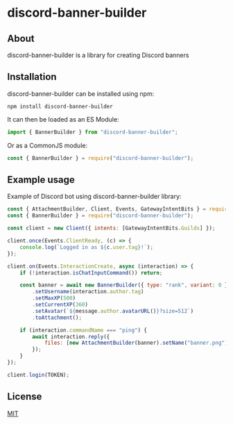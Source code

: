 # discord-banner-builder

## About

discord-banner-builder is a library for creating Discord banners

## Installation

discord-banner-builder can be installed using npm:

```shell
npm install discord-banner-builder
```

It can then be loaded as an ES Module:

```ts
import { BannerBuilder } from "discord-banner-builder";
```

Or as a CommonJS module:

```js
const { BannerBuilder } = require("discord-banner-builder");
```

## Example usage

Example of Discord bot using discord-banner-builder library:

```js
const { AttachmentBuilder, Client, Events, GatewayIntentBits } = require("discord.js");
const { BannerBuilder } = require("discord-banner-builder");

const client = new Client({ intents: [GatewayIntentBits.Guilds] });

client.once(Events.ClientReady, (c) => {
    console.log(`Logged in as ${c.user.tag}!`);
});

client.on(Events.InteractionCreate, async (interaction) => {
    if (!interaction.isChatInputCommand()) return;

    const banner = await new BannerBuilder({ type: "rank", variant: 0 })
        .setUsername(interaction.author.tag)
        .setMaxXP(500)
        .setCurrentXP(360)
        .setAvatar(`${message.author.avatarURL()}?size=512`)
        .toAttachment();

    if (interaction.commandName === "ping") {
        await interaction.reply({
            files: [new AttachmentBuilder(banner).setName("banner.png")],
        });
    }
});

client.login(TOKEN);
```

## License

[MIT](https://choosealicense.com/licenses/mit/)
